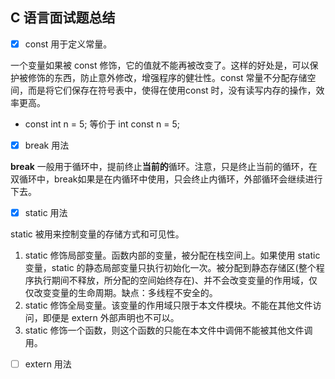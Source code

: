 ## C 语言面试题总结

- [x] const 用于定义常量。

一个变量如果被 const 修饰，它的值就不能再被改变了。这样的好处是，可以保护被修饰的东西，防止意外修改，增强程序的健壮性。const 常量不分配存储空间，而是将它们保存在符号表中，使得在使用const 时，没有读写内存的操作，效率更高。

- const int n = 5; 等价于 int const n = 5;

- [x] break 用法

**break** 一般用于循环中，提前终止**当前的**循环。注意，只是终止当前的循环，在双循环中，break如果是在内循环中使用，只会终止内循环，外部循环会继续进行下去。

- [x] static 用法

static 被用来控制变量的存储方式和可见性。
1. static 修饰局部变量。函数内部的变量，被分配在栈空间上。如果使用 static 变量，static 的静态局部变量只执行初始化一次。被分配到静态存储区(整个程序执行期间不释放，所分配的空间始终存在)、并不会改变变量的作用域，仅仅改变变量的生命周期。缺点：多线程不安全的。
2. static 修饰全局变量。该变量的作用域只限于本文件模块。不能在其他文件访问，即便是 extern 外部声明也不可以。
3. static 修饰一个函数，则这个函数的只能在本文件中调佣不能被其他文件调用。

- [ ] extern 用法
